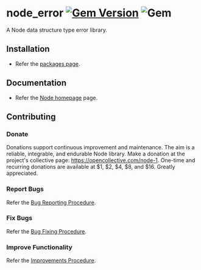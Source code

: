 # node_error [![Gem Version](https://badge.fury.io/rb/node_error.svg)](https://badge.fury.io/rb/node_error) ![Gem](https://img.shields.io/gem/dt/node_error)

A Node data structure type error library.

## Installation

- Refer the [packages page](https://docs.diligentsoftware.org/node/nodeerror/packages).

## Documentation

- Refer the [Node homepage](https://docs.diligentsoftware.org/node-1) page.

## Contributing

### Donate

Donations support continuous improvement and maintenance. The aim is a reliable,
integrable, and endurable Node library. Make a donation at the project's 
collective page: https://opencollective.com/node-1. One-time and recurring 
donations are available at $1, $2, $4, $8, and $16. Greatly appreciated.

### Report Bugs

Refer the [Bug Reporting Procedure](https://github.com/Diligent-Software-LLC/node_error/issues/1).

### Fix Bugs

Refer the [Bug Fixing Procedure](https://github.com/Diligent-Software-LLC/node_error/issues/2).

### Improve Functionality

Refer the [Improvements Procedure](https://github.com/Diligent-Software-LLC/node_error/issues/3).

